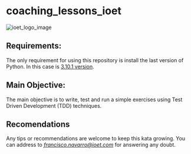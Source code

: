 # coaching_lessons_ioet

![ioet_logo_image](https://media-exp1.licdn.com/dms/image/C560BAQEdWY9uuTmbtQ/company-logo_200_200/0/1636400166192?e=2159024400&v=beta&t=THBgtnS98vURA_NpuIXs7lAerjQdDbFHD1X7acSXJBs)

## Requirements:

The only requirement for using this repository is install the last version of Python. In this case is [3.10.1 version](https://www.python.org/downloads/).

## Main Objective:
The main objective is to write, test and run a simple exercises using Test Driven Development (TDD) techniques.

## Recomendations
Any tips or recommendations are welcome to keep this kata growing. You can address to *francisco.navarro@ioet.com* for answering any doubt.
